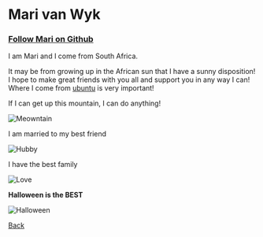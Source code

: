 # Mari van Wyk

### [Follow Mari on Github](https://github.com/Meowri) 

I am Mari and I come from South Africa.

It may be from growing up in the African sun that I have a sunny disposition!  I hope to make great friends with you all and support you in any way I can! Where I come from [ubuntu](https://en.wikipedia.org/wiki/Ubuntu_philosophy) is very important! 

If I can get up this mountain, I can do anything!

![Meowntain](https://i.imgur.com/WOheu4d.jpg)

 I am married to my best friend 

![Hubby](https://i.imgur.com/EbJC93w.jpg)

 I have the best family

![Love](https://i.imgur.com/1d8ZLax.jpg)

 __Halloween is the BEST__

 ![Halloween](https://i.imgur.com/3xd74Sd.jpg)

[Back](./README.md)